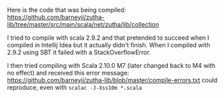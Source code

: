Here is the code that was being compiled: https://github.com/barneyii/zutha-lib/tree/master/src/main/scala/net/zutha/lib/collection

I tried to compile with scala 2.9.2 and that pretended to succeed when I compiled in Intellij Idea but it actually didn't finish. When I compiled with 2.9.2 using SBT it failed with a StackOverflowError.

I then tried compiling with Scala 2.10.0 M7 (later changed back to M4 with no effect) and received this error message: https://github.com/barneyii/zutha-lib/blob/master/compile-errors.txt
could reproduce, even with `scalac -J-Xss10m *.scala`
